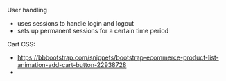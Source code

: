 

User handling

- uses sessions to handle login and logout
- sets up permanent sessions for a certain time period

Cart CSS:
- https://bbbootstrap.com/snippets/bootstrap-ecommerce-product-list-animation-add-cart-button-22938728
- 